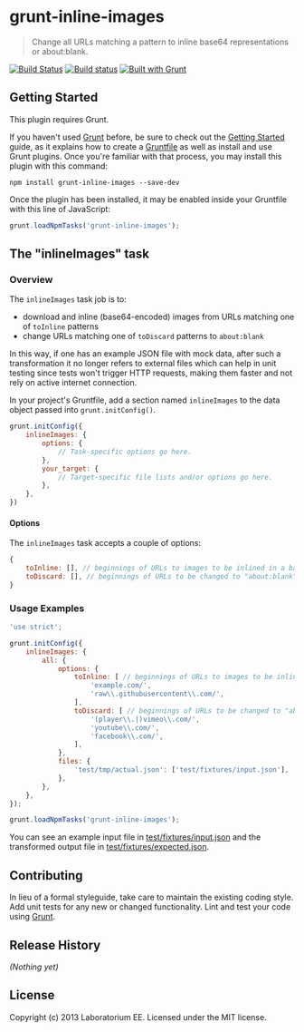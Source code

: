# grunt-inline-images

> Change all URLs matching a pattern to inline base64 representations or about:blank.

[![Build Status](https://travis-ci.org/EE/grunt-inline-images.svg?branch=master)](https://travis-ci.org/EE/grunt-inline-images)
[![Build status](https://ci.appveyor.com/api/projects/status/yirkyol8q8ikqlft/branch/master?svg=true)](https://ci.appveyor.com/project/mzgol/grunt-inline-images/branch/master)
[![Built with Grunt](https://cdn.gruntjs.com/builtwith.png)](http://gruntjs.com/)

## Getting Started
This plugin requires Grunt.

If you haven't used [Grunt](http://gruntjs.com/) before, be sure to check out the [Getting Started](http://gruntjs.com/getting-started) guide, as it explains how to create a [Gruntfile](http://gruntjs.com/sample-gruntfile) as well as install and use Grunt plugins. Once you're familiar with that process, you may install this plugin with this command:

```shell
npm install grunt-inline-images --save-dev
```

Once the plugin has been installed, it may be enabled inside your Gruntfile with this line of JavaScript:

```js
grunt.loadNpmTasks('grunt-inline-images');
```

## The "inlineImages" task

### Overview
The `inlineImages` task job is to:
* download and inline (base64-encoded) images from URLs matching one of `toInline` patterns
* change URLs matching one of `toDiscard` patterns to `about:blank`

In this way, if one has an example JSON file with mock data, after such a transformation it no longer refers to
external files which can help in unit testing since tests won't trigger HTTP requests, making them faster and
not rely on active internet connection.

In your project's Gruntfile, add a section named `inlineImages` to the data object passed into `grunt.initConfig()`.

```js
grunt.initConfig({
    inlineImages: {
        options: {
            // Task-specific options go here.
        },
        your_target: {
            // Target-specific file lists and/or options go here.
        },
    },
})
```

#### Options

The `inlineImages` task accepts a couple of options:

```js
{
    toInline: [], // beginnings of URLs to images to be inlined in a base64 representation
    toDiscard: [], // beginnings of URLs to be changed to "about:blank"
}
```

### Usage Examples

```js
'use strict';

grunt.initConfig({
    inlineImages: {
        all: {
            options: {
                toInline: [ // beginnings of URLs to images to be inlined in a base64 representation
                    'example.com/',
                    'raw\\.githubusercontent\\.com/',
                ],
                toDiscard: [ // beginnings of URLs to be changed to "about:blank"
                    '(player\\.|)vimeo\\.com/',
                    'youtube\\.com/',
                    'facebook\\.com/',
                ],
            },
            files: {
                'test/tmp/actual.json': ['test/fixtures/input.json'],
            },
        },
    },
});

grunt.loadNpmTasks('grunt-inline-images');
```

You can see an example input file in [test/fixtures/input.json](test/fixtures/input.json) and the transformed output file in [test/fixtures/expected.json](test/fixtures/expected.json).

## Contributing
In lieu of a formal styleguide, take care to maintain the existing coding style. Add unit tests for any new or changed functionality. Lint and test your code using [Grunt](http://gruntjs.com/).

## Release History
_(Nothing yet)_

## License
Copyright (c) 2013 Laboratorium EE. Licensed under the MIT license.
